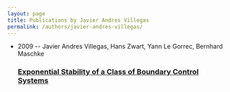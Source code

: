 ```yaml
---
layout: page
title: Publications by Javier Andres Villegas
permalink: /authors/javier-andres-villegas/
---
```


<ul class="post-list">
<li><span class='post-meta'>2009 -- Javier Andres Villegas, Hans Zwart, Yann Le Gorrec, Bernhard Maschke</span><h3><a class='post-link' href='../../exponential-stability-of-a-class-of-boundary-control-systems'>Exponential Stability of a Class of Boundary Control Systems</a></h3></li>

</ul>
